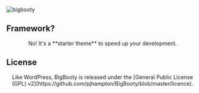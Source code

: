 <img src="https://github.com/pjhampton/BigBooty/blob/master/static/images/logos/banner.png" alt="bigbooty">

## Framework? 

<p align="center">No! It's a **starter theme** to speed up your development.</p>

## License

<p align="center">Like WordPress, BigBooty is released under the [General Public License (GPL) v2](https://github.com/pjhampton/BigBooty/blob/master/licence).</p>
